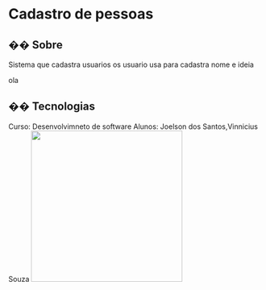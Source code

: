 <h1>Cadastro de pessoas</h1>

<h2>�� Sobre</h2>
<p>Sistema que cadastra usuarios
os usuario usa para cadastra nome e ideia</p>
<p>ola </p>

## �� Tecnologias
<div>
Curso: Desenvolvimneto de software
Alunos: Joelson dos Santos,Vinnicius Souza
<img src="https://github.com/user-attachments/assets/92f0c7cc-3b4b-41af-ab90-d390ce32c23b"  width="300" height="300"/>
